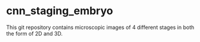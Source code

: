 # cnn_staging_embryo
This git repository contains microscopic images of 4 different stages in both the form of 2D and 3D. 
